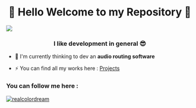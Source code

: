 <h1 align="center">🌟 Hello Welcome to my Repository 🌟</h1>
<img src = "https://external-content.duckduckgo.com/iu/?u=https%3A%2F%2Fhackernoon.com%2Fimages%2Ff2px36fy.gif&f=1&nofb=1&ipt=ff40547ea3695b63fa5ca8766159c9be60ab555dfc336f2a3c88bfede80cb796&ipo=images">
<h3 align="center">I like development in general 😎</h3>


- 🤔 I'm currently thinking to dev an **audio routing software**

- ⚡ You can find all my works here : [Projects](/projects)

<h3 align="left">You can follow me here :</h3>
<p align="left"> <a href="https://twitter.com/realcolordream" target="blank"><img src="https://img.shields.io/twitter/follow/realcolordream?logo=twitter&style=for-the-badge" alt="realcolordream" /></a> </p>

